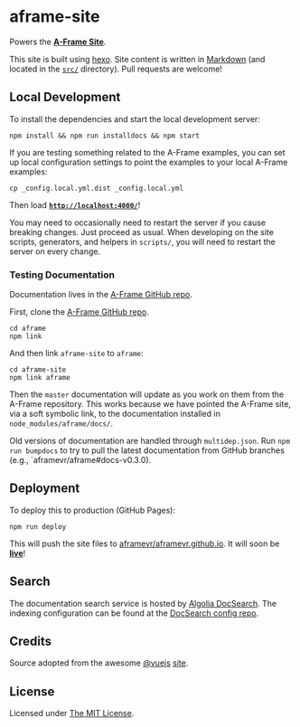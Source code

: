 # aframe-site

Powers the **[A-Frame Site](https://aframe.io/)**.

This site is built using [hexo](http://hexo.io/). Site content is written in
[Markdown](http://daringfireball.net/projects/markdown/syntax) (and located in
the [`src/`](src/) directory). Pull requests are welcome!

## Local Development

To install the dependencies and start the local development server:

    npm install && npm run installdocs && npm start

If you are testing something related to the A-Frame examples, you can set up
local configuration settings to point the examples to your local A-Frame
examples:

    cp _config.local.yml.dist _config.local.yml

Then load __[`http://localhost:4000/`](http://localhost:4000/)__!

You may need to occasionally need to restart the server if you cause breaking
changes. Just proceed as usual. When developing on the site scripts,
generators, and helpers in `scripts/`, you will need to restart the server on
every change.

### Testing Documentation

Documentation lives in the [A-Frame GitHub
repo](https://github.com/aframevr/aframe/tree/master/docs).

First, clone the [A-Frame GitHub repo](https://github.com/aframevr/aframe).

    cd aframe
    npm link

And then link `aframe-site` to `aframe`:

    cd aframe-site
    npm link aframe

Then the `master` documentation will update as you work on them from the
A-Frame repository. This works because we have pointed the A-Frame site, via a
soft symbolic link, to the documentation installed in
`node_modules/aframe/docs/`.

Old versions of documentation are handled through `multidep.json`. Run `npm run
bumpdocs` to try to pull the latest documentation from GitHub branches (e.g.,
`aframevr/aframe#docs-v0.3.0).

## Deployment

To deploy this to production (GitHub Pages):

    npm run deploy

This will push the site files to
[aframevr/aframevr.github.io](https://github.com/aframevr/aframevr.github.io).
It will soon be **[live](https://aframe.io/)**!

## Search

The documentation search service is hosted by [Algolia
DocSearch](https://community.algolia.com/docsearch/). The indexing
configuration can be found at the [DocSearch config
repo](https://github.com/algolia/docsearch-configs/blob/master/configs/aframe.json).

## Credits

Source adopted from the awesome [@vuejs](https://github.com/vuejs/)
[site](https://github.com/vuejs/vuejs.org/).

## License

Licensed under [The MIT License](LICENSE).
